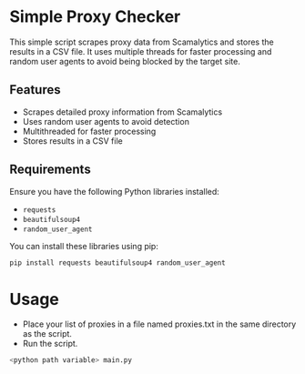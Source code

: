 # Simple Proxy Checker

This simple script scrapes proxy data from Scamalytics and stores the results in a CSV file. It uses multiple threads for faster processing and random user agents to avoid being blocked by the target site.

## Features

- Scrapes detailed proxy information from Scamalytics
- Uses random user agents to avoid detection
- Multithreaded for faster processing
- Stores results in a CSV file

## Requirements

Ensure you have the following Python libraries installed:

- `requests`
- `beautifulsoup4`
- `random_user_agent`

You can install these libraries using pip:

```bash
pip install requests beautifulsoup4 random_user_agent
```

# Usage

- Place your list of proxies in a file named proxies.txt in the same directory as the script.
- Run the script.

```sh
<python path variable> main.py
```
